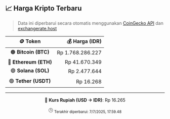 

<!-- HARGA_KRIPTO -->
## 📈 Harga Kripto Terbaru

> Data ini diperbarui secara otomatis menggunakan [CoinGecko API](https://www.coingecko.com/) dan [exchangerate.host](https://exchangerate.host/)

<div align="center">

| 🪙 Token | 💰 Harga (IDR) |
|:------:|---------------:|
| 🟠 **Bitcoin (BTC)**   | Rp 1.768.286.227 |
| 🔵 **Ethereum (ETH)**  | Rp 41.670.349 |
| 🟣 **Solana (SOL)**    | Rp 2.477.644 |
| 🟢 **Tether (USDT)**   | Rp 16.268 |

---

💱 **Kurs Rupiah (USD → IDR)**: Rp 16.265

🕒 <sub>Terakhir diperbarui: 7/7/2025, 17.59.48</sub>

</div>
<!-- /HARGA_KRIPTO -->